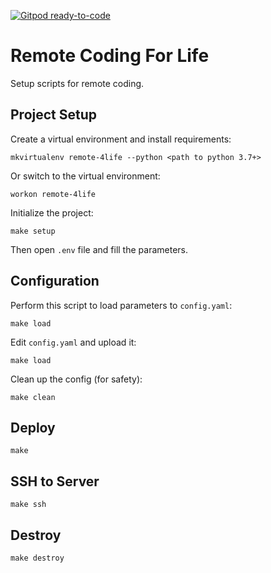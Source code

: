 [![Gitpod ready-to-code](https://img.shields.io/badge/Gitpod-ready--to--code-blue?logo=gitpod)](https://gitpod.io/#https://github.com/Sitin/remote-4life)

Remote Coding For Life
======================

Setup scripts for remote coding.

Project Setup
-------------

Create a virtual environment and install requirements:

```shell script
mkvirtualenv remote-4life --python <path to python 3.7+>
```

Or switch to the virtual environment:

```shell script
workon remote-4life
```

Initialize the project:

```shell script
make setup
```

Then open `.env` file and fill the parameters.

Configuration
-------------

Perform this script to load parameters to `config.yaml`:

```shell script
make load
```

Edit `config.yaml` and upload it:

```shell script
make load
```

Clean up the config (for safety):

```shell script
make clean
```

Deploy
------

```shell script
make
```

SSH to Server
-------------

```shell script
make ssh
```

Destroy
-------

```shell script
make destroy
```

